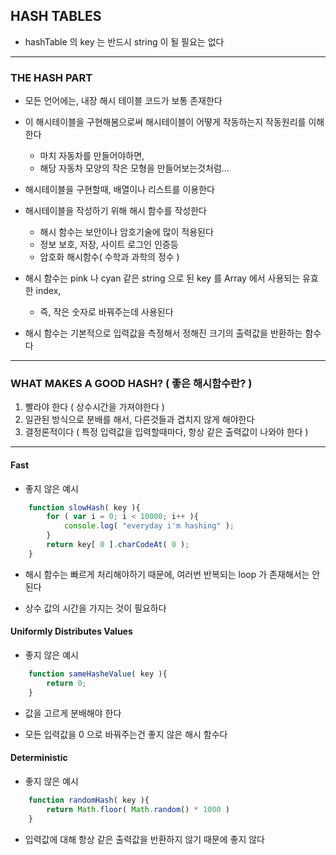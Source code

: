 ## HASH TABLES

- hashTable 의 key 는 반드시 string 이 될 필요는 없다

---

### THE HASH PART

- 모든 언어에는, 내장 해시 테이블 코드가 보통 존재한다


- 이 해시테이블을 구현해봄으로써 해시테이블이 어떻게 작동하는지 작동원리를 이해한다
  - 마치 자동차를 만들어야하면,
  - 해당 자동차 모양의 작은 모형을 만들어보는것처럼...


- 해시테이블을 구현할때, 배열이나 리스트를 이용한다


- 해시테이블을 작성하기 위해 해시 함수를 작성한다
  - 해시 함수는 보안이나 암호기술에 많이 적용된다
  - 정보 보호, 저장, 사이트 로그인 인증등
  - 암호화 해시함수( 수학과 과학의 정수 )
  

- 해시 함수는 pink 나 cyan 같은 string 으로 된 key 를 Array 에서 사용되는 유효한 index,
  - 즉, 작은 숫자로 바꿔주는데 사용된다


- 해시 함수는 기본적으로 입력값을 측정해서 정해진 크기의 출력값을 반환하는 함수다

---

### WHAT MAKES A GOOD HASH? ( 좋은 해시함수란? )

1. 빨라야 한다 ( 상수시간을 가져야한다 )
2. 일관된 방식으로 분배를 해서, 다른것들과 겹치지 않게 해야한다
3. 결정론적이다 ( 특정 입력값을 입력할때마다, 항상 같은 출력값이 나와야 한다 )

---

#### Fast

- 좋지 않은 예시

````javascript
    function slowHash( key ){
        for ( var i = 0; i < 10000; i++ ){
            console.log( "everyday i'm hashing" );
        }
        return key[ 0 ].charCodeAt( 0 );
    }
````

- 해시 함수는 빠르게 처리해야하기 때문에, 여러번 반복되는 loop 가 존재해서는 안된다


- 상수 값의 시간을 가지는 것이 필요하다

#### Uniformly Distributes Values

- 좋지 않은 예시

````javascript
    function sameHasheValue( key ){
        return 0;
    }
````

- 값을 고르게 분배해야 한다

- 모든 입력값을 0 으로 바꿔주는건 좋지 않은 해시 함수다

#### Deterministic

- 좋지 않은 예시

````javascript
    function randomHash( key ){
        return Math.floor( Math.random() * 1000 )
    }
````

- 입력값에 대해 항상 같은 출력값을 반환하지 않기 때문에 좋지 않다
